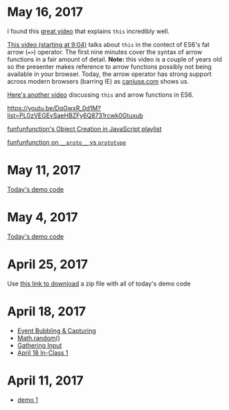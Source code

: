 # May 16, 2017
I found this [great video](https://youtu.be/zE9iro4r918) that explains `this` incredibly well.

[This video (starting at 9:04)](https://youtu.be/J85lRtO_yjY?t=9m4s) talks about `this` in the contect of ES6's fat arrow (`=>`) operator. The first nine minutes cover the syntax of arrow functions in a fair amount of detail. **Note:** this video is a couple of years old so the presenter makes reference to arrow functions possibly not being available in your browser. Today, the arrow operator has strong support across modern browsers (barring IE) as [caniuse.com](http://www.caniuse.com/#feat=arrow-functions) shows us. 

[Here's another video](https://youtu.be/oTRujqZYhrU) discussing `this` and arrow functions in ES6.

https://youtu.be/DqGwxR_0d1M?list=PL0zVEGEvSaeHBZFy6Q8731rcwk0Gtuxub

[funfunfunction's Object Creation in JavaScript playlist](https://www.youtube.com/playlist?list=PL0zVEGEvSaeHBZFy6Q8731rcwk0Gtuxub)

[funfunfunction on `__proto__` vs `prototype`](https://www.youtube.com/watch?v=DqGwxR_0d1M&list=PL0zVEGEvSaeHBZFy6Q8731rcwk0Gtuxub&index=5)

# May 11, 2017

[Today's demo code](https://drive.google.com/file/d/0B1ODsqqIQg7sVFpGczNVVHJaMzQ/view?usp=sharing)

# May 4, 2017

[Today's demo code](https://drive.google.com/file/d/0B1ODsqqIQg7sb2ZWNWthOC1Oekk/view?usp=sharing)

# April 25, 2017

Use [this link to download](https://drive.google.com/file/d/0B1ODsqqIQg7sMFQ0d3FVQVN2RFk/view?usp=sharing) a zip file with all of today's demo code

# April 18, 2017

* [Event Bubbling &amp; Capturing](https://codepen.io/joeparis/pen/WjQmxQ)
* [Math.random()](https://codepen.io/joeparis/pen/JNYzme)
* [Gathering Input](https://codepen.io/joeparis/pen/rmOREK)
* [April 18 In-Class 1](https://codepen.io/joeparis/pen/oWjVKR?editors=1010#0)


# April 11, 2017

* [demo 1](http://codepen.io/joeparis/pen/MmgzxN)
